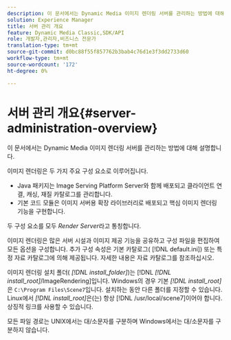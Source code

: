 ```yaml
---
description: 이 문서에서는 Dynamic Media 이미지 렌더링 서버를 관리하는 방법에 대해 설명합니다.
solution: Experience Manager
title: 서버 관리 개요
feature: Dynamic Media Classic,SDK/API
role: 개발자,관리자,비즈니스 전문가
translation-type: tm+mt
source-git-commit: d0bc88f55f857762b3bab4c76d1e3f3dd2733d60
workflow-type: tm+mt
source-wordcount: '172'
ht-degree: 0%

---
```



# 서버 관리 개요{#server-administration-overview}

이 문서에서는 Dynamic Media 이미지 렌더링 서버를 관리하는 방법에 대해 설명합니다.

이미지 렌더링은 두 가지 주요 구성 요소로 이루어집니다.

* Java 패키지는 Image Serving Platform Server와 함께 배포되고 클라이언트 연결, 캐싱, 재질 카탈로그를 관리합니다.
* 기본 코드 모듈은 이미지 서버용 확장 라이브러리로 배포되고 핵심 이미지 렌더링 기능을 구현합니다.

두 구성 요소를 모두 *Render Server*&#x200B;라고 통칭합니다.

이미지 렌더링은 많은 서버 시설과 이미지 제공 기능을 공유하고 구성 파일을 편집하여 모든 옵션을 구성합니다. 추가 구성 속성은 기본 카탈로그( [!DNL default.ini]) 또는 특정 자료 카탈로그에 의해 제공됩니다. 자세한 내용은 자료 카탈로그를 참조하십시오.

이미지 렌더링 설치 폴더( *[!DNL install_folder]*)는 [!DNL *[!DNL install_root]*/ImageRendering]입니다. Windows의 경우 기본 *[!DNL install_root]*&#x200B;은 `C:\Program Files\Scene7`입니다. 설치하는 동안 다른 폴더를 지정할 수 있습니다. Linux에서 *[!DNL install_root]*&#x200B;은(는) 항상 [!DNL /usr/local/scene7]이어야 합니다. 상징적 링크를 사용할 수 있습니다.

모든 파일 경로는 UNIX에서는 대/소문자를 구분하며 Windows에서는 대/소문자를 구분하지 않습니다.

